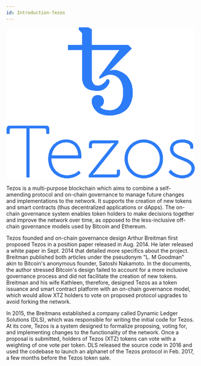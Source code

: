 ```yaml
---
id: Introduction-Tezos
---
```

![Tezos logo](logos/tezos.png)

Tezos is a multi-purpose blockchain which aims to combine a self-amending protocol and on-chain governance to manage future changes and implementations to the network. It supports the creation of new tokens and smart contracts (thus decentralized applications or dApps). The on-chain governance system enables token holders to make decisions together and improve the network over time, as opposed to the less-inclusive off-chain governance models used by Bitcoin and Ethereum.

Tezos founded and on-chain governance design
Arthur Breitman first proposed Tezos in a position paper released in Aug. 2014. He later released a white paper in Sept. 2014 that detailed more specifics about the project. Breitman published both articles under the pseudonym "L. M Goodman" akin to Bitcoin's anonymous founder, Satoshi Nakamoto. In the documents, the author stressed Bitcoin's design failed to account for a more inclusive governance process and did not facilitate the creation of new tokens. Breitman and his wife Kathleen, therefore, designed Tezos as a token issuance and smart contract platform with an on-chain governance model, which would allow XTZ holders to vote on proposed protocol upgrades to avoid forking the network.

In 2015, the Breitmans established a company called Dynamic Ledger Solutions (DLS), which was responsible for writing the initial code for Tezos. At its core, Tezos is a system designed to formalize proposing, voting for, and implementing changes to the functionality of the network. Once a proposal is submitted, holders of Tezos (XTZ) tokens can vote with a weighting of one vote per token. DLS released the source code in 2016 and used the codebase to launch an alphanet of the Tezos protocol in Feb. 2017, a few months before the Tezos token sale.
